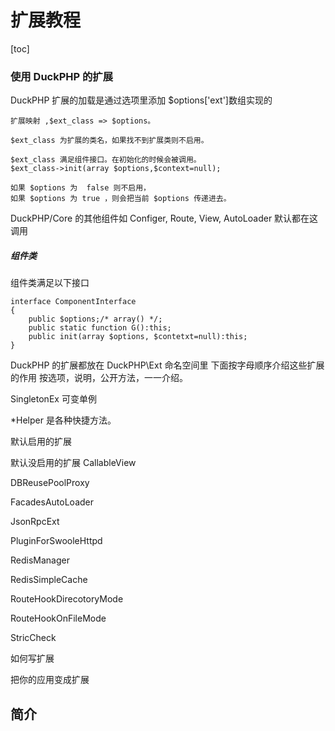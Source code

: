 # 扩展教程
[toc]

### 使用 DuckPHP 的扩展

DuckPHP 扩展的加载是通过选项里添加
$options['ext']数组实现的

    扩展映射 ,$ext_class => $options。
    
    $ext_class 为扩展的类名，如果找不到扩展类则不启用。
    
    $ext_class 满足组件接口。在初始化的时候会被调用。
    $ext_class->init(array $options,$context=null);
    
    如果 $options 为  false 则不启用，
    如果 $options 为 true ，则会把当前 $options 传递进去。

DuckPHP/Core 的其他组件如 Configer, Route, View, AutoLoader 默认都在这调用

#####  组件类

组件类满足以下接口

```
interface ComponentInterface
{
    public $options;/* array() */;
    public static function G():this;
    public init(array $options, $contetxt=null):this;
}
```

DuckPHP 的扩展都放在 DuckPHP\\Ext 命名空间里
下面按字母顺序介绍这些扩展的作用
按选项，说明，公开方法，一一介绍。

SingletonEx 可变单例

\*Helper 是各种快捷方法。




默认启用的扩展

默认没启用的扩展
CallableView

DBReusePoolProxy

FacadesAutoLoader

JsonRpcExt

PluginForSwooleHttpd

RedisManager

RedisSimpleCache

RouteHookDirecotoryMode

RouteHookOnFileMode



StricCheck

如何写扩展

把你的应用变成扩展


## 简介
